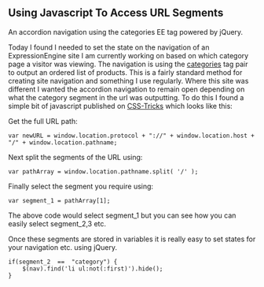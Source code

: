 ## Using Javascript To Access URL Segments

An accordion navigation using the categories EE tag powered by jQuery.

Today I found I needed to set the state on the navigation of an ExpressionEngine site I am currently working on based on which category page a visitor was viewing. The navigation is using the [categories]() tag pair to output an ordered list of products. This is a fairly standard method for creating site navigation and something I use regularly. Where this site was different I wanted the accordion navigation to remain open depending on what the category segment in the url was outputting. To do this I found a simple bit of javascript published on [CSS-Tricks]() which looks like this:

Get the full URL path:

	var newURL = window.location.protocol + "://" + window.location.host + "/" + window.location.pathname;

Next split the segments of the URL using:

	var pathArray = window.location.pathname.split( '/' );

Finally select the segment you require using:

	var segment_1 = pathArray[1];
	
The above code would select segment_1 but you can see how you can easily select segment_2,3 etc.

Once these segments are stored in variables it is really easy to set states for your navigation etc. using jQuery.

	if(segment_2  ==  "category") {
		$(nav).find('li ul:not(:first)').hide();
	}

[categories]:http://expressionengine.com/user_guide/modules/channel/categories.html
[CSS-Tricks]:http://css-tricks.com/snippets/javascript/get-url-and-url-parts-in-javascript
	 